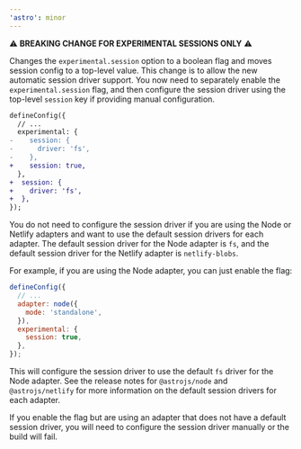```yaml
---
'astro': minor
---
```


:warning: **BREAKING CHANGE FOR EXPERIMENTAL SESSIONS ONLY** :warning:

Changes the `experimental.session` option to a boolean flag and moves session config to a top-level value. This change is to allow the new automatic session driver support. You now need to separately enable the `experimental.session` flag, and then configure the session driver using the top-level `session` key if providing manual configuration.

```diff
defineConfig({
  // ...
  experimental: {
-    session: {
-      driver: 'fs',
-    },
+    session: true,
  },
+  session: {
+    driver: 'fs',
+  },
});
```

You do not need to configure the session driver if you are using the Node or Netlify adapters and want to use the default session drivers for each adapter. The default session driver for the Node adapter is `fs`, and the default session driver for the Netlify adapter is `netlify-blobs`.

For example, if you are using the Node adapter, you can just enable the flag:

```js
defineConfig({
  // ...
  adapter: node({
    mode: 'standalone',
  }),
  experimental: {
    session: true,
  },
});
```
This will configure the session driver to use the default `fs` driver for the Node adapter. See the release notes for `@astrojs/node` and `@astrojs/netlify` for more information on the default session drivers for each adapter.

If you enable the flag but are using an adapter that does not have a default session driver, you will need to configure the session driver manually or the build will fail.
